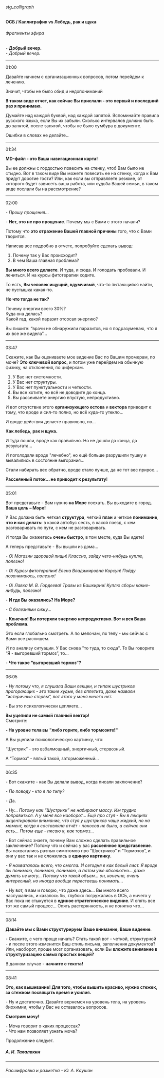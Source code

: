 ###### stg_calligraph

#### ОСБ / Каллиграфия vs Лебедь, рак и щука

###### Фрагменты эфира

\- **Добрый вечер**.  
\- *Добрый вечер.*  

***
01:00  

Давайте начнем с организационных вопросов, потом перейдем к лечению. 

Значит, чтобы не было обид и недопониманий      

**В таком виде отчет, как сейчас Вы прислали - это первый и последний раз я принимаю.**

Думайте над каждой буквой, над каждой запятой. Вспоминайте правила русского языка, если Вы их забыли. Сколько интервалов должно быть до запятой, после запятой, чтобы не было сумбура в документе.

Ошибки в словах не делайте…

***
01:34   

**MD-файл - это Ваша навигационная карта!** 

Вы ее должны с гордостью повесить на стенку, чтоб Вам было не стыдно. Вот в таком виде Вы можете повесить ее на стенку, когда к Вам придут дорогие  гости? Или, как если вы отправляете резюме, от которого будет зависеть ваша работа, или судьба Вашей семьи, в таком виде послали бы на рассмотрение?

***
02:00  

\- *Прошу прощения…*

\- **Нет, это не про прощение**. Почему мы с Вами с этого начали?  

Потому что **это отражение Вашей главной причины** того, что с Вами творится.   

Написав все подробно в отчете, попробуйте сделать вывод: 
1. Почему так у Вас происходит? 
2. В чем Ваша главная проблема?

**Вы много всего делаете**. И туда, и сюда. И голодать пробовали. И лечиться. И на курсы фитотерапии ходите.  

То есть, **Вы человек ищущий, вдумчивый**, что-то пытающийся найти, не пустышка какая-то.

**Но что тогда не так?**

Почему энергии всего 30%?  
Куда она делась?   
Какой гад, какой паразит отсосал энергию? 

Вы пишите: “врачи не обнаружили паразитов, но я подразумеваю, что я их все же видела”... 

***
03:47  

Скажите, как Вы оцениваете мое видение Вас по Вашим промерам, по моче? **Это ключевой вопрос**, и потом уже перейдем на обычную физику, на отклонения, по циферкам.

1. У Вас нет системности.   
2. У Вас нет структуры.  
3. У Вас нет пунктуальности и четкости.  
4. Вы все хотите, но всё не доводите до конца.   
5. Вы рассеиваете энергию впустую, непродуктивно.   

И вот отсутствие этого **организующего остова** и **вектора** приводит к тому, что вроде и сил-то полно, но всё куда-то утекло...

И вроде действия делаете правильно, но... 

**Как лебедь, рак и щука.** 

И туда пошли, вроде как правильно. Но не дошли до конца, до результата... 

И поголодали вроде "лечебно", но ещё больше разрушили тушку и вывалились в состояние выгорания... 

Стали набирать вес обратно, вроде стало лучше, да не тот вес прирос...

**Рассеянный поток... не приводит к результату!**

***
05:01  

Вот представьте - Вам нужно **на Море** поехать. Вы выходите в город. **Ваша цель – Море!**

У Вас должна быть четкая **структура**, четкий **план** и четкое **понимание**, **что и как** **делать**: в какой автобус сесть, в какой поезд, с кем разговаривать по пути, с кем не разговаривать. 

И тогда Вы окажетесь **очень быстро**, в том месте, куда Вы идете! 

А теперь представьте - Вы вышли из дома...  

\- *О! Магазин здоровой пищи! Классно, зайду чего-нибудь куплю, полезно!*  

\- *O! Курсы фитотерапии! Елена Владимировна Корсун! Пойду позанимаюсь, полезно!*

\- *О! Лавка М. В. Гордеева! Травы из Башкирии! Куплю сборы какие-нибудь, полезно!*

\- **И где Вы оказались? На Море?**

\- *С болезнями сижу...*

\- **Конечно! Вы потеряли энергию непродуктивно. Вот и вся Ваша проблема.** 

Это если глобально смотреть. А по мелочам, по телу - мы сейчас с Вами все распишем. 

И по анализу ситуации. У Вас снова "то туда, то сюда". То Вы говорите “Я - выгоревший тормоз”, то… 

\- **Что такое “выгоревший тормоз”?**

***
06:05   

\-  *Ну потому что, я слушала Ваши лекции, и типаж шустриков прогорающих - это такие худые, без аппетита, даже назвали “истеричные стервы”, вот этого у меня ничего нет.*

 \- Вы это психологически цепляете...    
 
 **Вы уцепили не самый главный вектор!**  
 Смотрите:  
 
 **- На уровне тела вы "либо горите, либо тормозите!"**  
 
 А Вы уцепили психологическую картинку, что: 
 
 “Шустрик” - это взбалмошный, энергичный, стервозный. 
 
 А “Тормоз” - вялый такой, заторможенный...

***
06:35  

\- Вот скажите - как Вы делали вывод, когда писали заключение?  

\- *По поводу - кто я по типу?*  

\- Да. 

\- *Ну... Потому как “Шустрики” не набирают массу. Им трудно поправиться. А у меня все наоборот… Ещё про стул - Вы в лекциях акцентировали внимание, что стул у шустриков чаще жидкий, но на момент, когда я составляла отчёт - поносов не было, а сейчас они есть... Потом еще - писаю я, как тормоз...*  

\- Вот сейчас знаете, почему Вам сложно сделать правильное заключение? Потому что и сейчас у вас **рассеянное представление**. Вы нахватались разных симптомов про “Шустриков” и “Тормозов”, и они у вас так и не сложились в **единую картинку**.

\- *Я нахваталась всего, что смогла. И сегодня я как белый лист. Я вроде бы понимаю, понимаю, понимаю, а потом уже абсолютно... даже думать не могу... Потому что такой объем... он, конечно, очень интересный, но иногда вообще перестаешь понимать...* 

\- Ну вот, я вам и говорю, что даже здесь... Вы много всего наслушались, и казалось бы, глубоко погружались в ОСБ, а ничего у Вас пока не стыкуется в **единое стратегическое видение**. И опять все тот же самый процесс... Опять растерянность, и не понятно что...

***
08:14  

**Давайте мы с Вами структурируем Ваше внимание, Ваше видение**.          
                                                           
\- Скажите, с чего проще начать? Стать такой вот - четкой, структурной - и после этого изменится Ваш стиль письма, заполнения документов? Или, наоборот, проще мозг организовать, если Вы **вложите внимание в структуризацию самых простых вещей?**  

В данном случае - **начните с текста!**

***
08:41  

**Это, как вышивание! Для того, чтобы вышить красиво, нужно стежек, за стежком посвящать время и усилия.** 

\- Ну и достаточно. Давайте вернемся на уровень тела, на уровень биохимии, чтобы у Вас не оставалось вопросов.

**Смотрим мочу!**  

\- Моча говорит о каких процессах?   
\- Что нам позволяет узнать моча?

Продолжение следует.

##### А. И. Талалакин

***
###### Расшифровка и разметка - Ю. А. Каушан